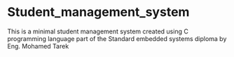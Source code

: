 # Student_management_system
 This is a minimal student management system created using C programming language part of the Standard embedded systems diploma by Eng. Mohamed Tarek
